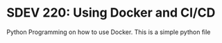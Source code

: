 # SDEV 220: Using Docker and CI/CD
Python Programming on how to use Docker. This is a simple python file